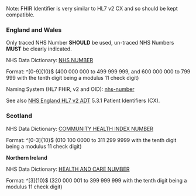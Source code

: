 
Note: FHIR Identifier is very similar to HL7 v2 CX and so should be kept compatible.

### England and Wales

Only traced NHS Number **SHOULD** be used, un-traced NHS Numbers **MUST** be clearly indicated.

NHS Data Dictionary: [NHS NUMBER](https://www.datadictionary.nhs.uk/data_elements/nhs_number.html)

Format: ^[0-9]{10}$ (400 000 000 to 499 999 999, and 600 000 000 to 799 999 with the tenth digit being a modulus 11 check digit)

Naming System (HL7 FHIR, v2 and OID): [nhs-number](https://simplifier.net/ukfhircommunityassets/namingsystem-nhs-number)

See also [NHS England HL7 v2 ADT](HSCIC-ITK-HL7-V2-Message-Specifications.pdf) 5.3.1 Patient Identifiers (CX).

### Scotland

NHS Data Dictionary: [COMMUNITY HEALTH INDEX NUMBER](https://www.datadictionary.nhs.uk/attributes/community_health_index_number.html)

Format: ^[0-3]{10}$ (010 100 0000 to 311 299 9999 with the tenth digit being a modulus 11 check digit)

**Northern Ireland**

NHS Data Dictionary: [HEALTH AND CARE NUMBER](https://www.datadictionary.nhs.uk/attributes/health_and_care_number.html)

Format: ^[3]{10}$ (320 000 001 to 399 999 999 with the tenth digit being a modulus 11 check digit)
